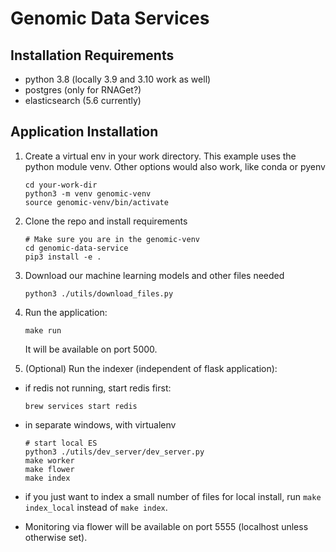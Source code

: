 # Genomic Data Services

## Installation Requirements

* python 3.8 (locally 3.9 and 3.10 work as well)
* postgres (only for RNAGet?)
* elasticsearch (5.6 currently)

## Application Installation

1. Create a virtual env in your work directory.
    This example uses the python module venv. Other options would also work, like conda or pyenv

    ```
    cd your-work-dir
    python3 -m venv genomic-venv
    source genomic-venv/bin/activate
    ```

2. Clone the repo and install requirements

    ```
    # Make sure you are in the genomic-venv
    cd genomic-data-service
    pip3 install -e .
    ```

3. Download our machine learning models and other files needed

    ```
    python3 ./utils/download_files.py
    ```

4. Run the application:

    ```
    make run
    ```

    It will be available on port 5000.

5. (Optional) Run the indexer (independent of flask application):

* if redis not running, start redis first:

    ```
    brew services start redis
    ```

* in separate windows, with virtualenv

    ```
    # start local ES
    python3 ./utils/dev_server/dev_server.py
    make worker
    make flower
    make index
    ```

* if you just want to index a small number of files for local install, run `make index_local` instead of `make index`.

* Monitoring via flower will be available on port 5555 (localhost unless otherwise set).
